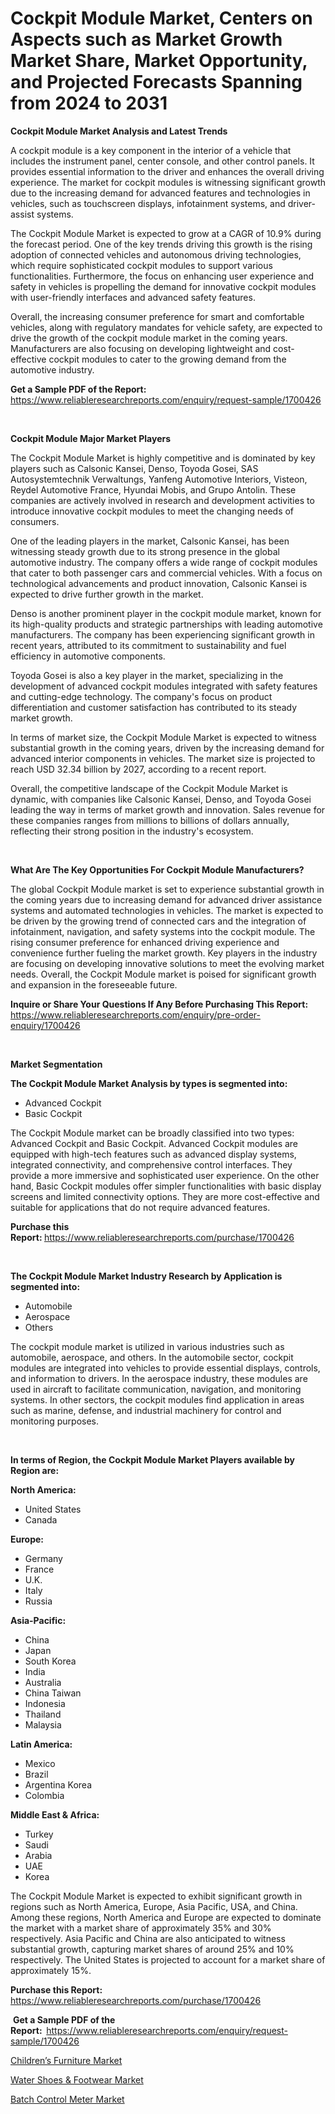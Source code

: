 <p><h1>Cockpit Module Market, Centers on Aspects such as Market Growth Market Share, Market Opportunity, and Projected Forecasts Spanning from 2024 to 2031</h1></p><p><strong>Cockpit Module Market Analysis and Latest Trends</strong></p>
<p><p>A cockpit module is a key component in the interior of a vehicle that includes the instrument panel, center console, and other control panels. It provides essential information to the driver and enhances the overall driving experience. The market for cockpit modules is witnessing significant growth due to the increasing demand for advanced features and technologies in vehicles, such as touchscreen displays, infotainment systems, and driver-assist systems.</p><p>The Cockpit Module Market is expected to grow at a CAGR of 10.9% during the forecast period. One of the key trends driving this growth is the rising adoption of connected vehicles and autonomous driving technologies, which require sophisticated cockpit modules to support various functionalities. Furthermore, the focus on enhancing user experience and safety in vehicles is propelling the demand for innovative cockpit modules with user-friendly interfaces and advanced safety features.</p><p>Overall, the increasing consumer preference for smart and comfortable vehicles, along with regulatory mandates for vehicle safety, are expected to drive the growth of the cockpit module market in the coming years. Manufacturers are also focusing on developing lightweight and cost-effective cockpit modules to cater to the growing demand from the automotive industry.</p></p>
<p><strong>Get a Sample PDF of the Report:&nbsp;</strong> <a href="https://www.reliableresearchreports.com/enquiry/request-sample/1700426">https://www.reliableresearchreports.com/enquiry/request-sample/1700426</a></p>
<p>&nbsp;</p>
<p><strong>Cockpit Module Major Market Players</strong></p>
<p><p>The Cockpit Module Market is highly competitive and is dominated by key players such as Calsonic Kansei, Denso, Toyoda Gosei, SAS Autosystemtechnik Verwaltungs, Yanfeng Automotive Interiors, Visteon, Reydel Automotive France, Hyundai Mobis, and Grupo Antolin. These companies are actively involved in research and development activities to introduce innovative cockpit modules to meet the changing needs of consumers.</p><p>One of the leading players in the market, Calsonic Kansei, has been witnessing steady growth due to its strong presence in the global automotive industry. The company offers a wide range of cockpit modules that cater to both passenger cars and commercial vehicles. With a focus on technological advancements and product innovation, Calsonic Kansei is expected to drive further growth in the market.</p><p>Denso is another prominent player in the cockpit module market, known for its high-quality products and strategic partnerships with leading automotive manufacturers. The company has been experiencing significant growth in recent years, attributed to its commitment to sustainability and fuel efficiency in automotive components.</p><p>Toyoda Gosei is also a key player in the market, specializing in the development of advanced cockpit modules integrated with safety features and cutting-edge technology. The company's focus on product differentiation and customer satisfaction has contributed to its steady market growth.</p><p>In terms of market size, the Cockpit Module Market is expected to witness substantial growth in the coming years, driven by the increasing demand for advanced interior components in vehicles. The market size is projected to reach USD 32.34 billion by 2027, according to a recent report.</p><p>Overall, the competitive landscape of the Cockpit Module Market is dynamic, with companies like Calsonic Kansei, Denso, and Toyoda Gosei leading the way in terms of market growth and innovation. Sales revenue for these companies ranges from millions to billions of dollars annually, reflecting their strong position in the industry's ecosystem.</p></p>
<p>&nbsp;</p>
<p><strong>What Are The Key Opportunities For Cockpit Module Manufacturers?</strong></p>
<p><p>The global Cockpit Module market is set to experience substantial growth in the coming years due to increasing demand for advanced driver assistance systems and automated technologies in vehicles. The market is expected to be driven by the growing trend of connected cars and the integration of infotainment, navigation, and safety systems into the cockpit module. The rising consumer preference for enhanced driving experience and convenience further fueling the market growth. Key players in the industry are focusing on developing innovative solutions to meet the evolving market needs. Overall, the Cockpit Module market is poised for significant growth and expansion in the foreseeable future.</p></p>
<p><strong>Inquire or Share Your Questions If Any Before Purchasing This Report:</strong> <a href="https://www.reliableresearchreports.com/enquiry/pre-order-enquiry/1700426">https://www.reliableresearchreports.com/enquiry/pre-order-enquiry/1700426</a></p>
<p>&nbsp;</p>
<p><strong>Market Segmentation</strong></p>
<p><strong>The Cockpit Module Market Analysis by types is segmented into:</strong></p>
<p><ul><li>Advanced Cockpit</li><li>Basic Cockpit</li></ul></p>
<p><p>The Cockpit Module market can be broadly classified into two types: Advanced Cockpit and Basic Cockpit. Advanced Cockpit modules are equipped with high-tech features such as advanced display systems, integrated connectivity, and comprehensive control interfaces. They provide a more immersive and sophisticated user experience. On the other hand, Basic Cockpit modules offer simpler functionalities with basic display screens and limited connectivity options. They are more cost-effective and suitable for applications that do not require advanced features.</p></p>
<p><strong>Purchase this Report:&nbsp;</strong><a href="https://www.reliableresearchreports.com/purchase/1700426">https://www.reliableresearchreports.com/purchase/1700426</a></p>
<p>&nbsp;</p>
<p><strong>The Cockpit Module Market Industry Research by Application is segmented into:</strong></p>
<p><ul><li>Automobile</li><li>Aerospace</li><li>Others</li></ul></p>
<p><p>The cockpit module market is utilized in various industries such as automobile, aerospace, and others. In the automobile sector, cockpit modules are integrated into vehicles to provide essential displays, controls, and information to drivers. In the aerospace industry, these modules are used in aircraft to facilitate communication, navigation, and monitoring systems. In other sectors, the cockpit modules find application in areas such as marine, defense, and industrial machinery for control and monitoring purposes.</p></p>
<p>&nbsp;</p>
<p><strong>In terms of Region, the Cockpit Module Market Players available by Region are:</strong></p>
<p>
    <p> <strong> North America: </strong>
        <ul>
            <li>United States</li>
            <li>Canada</li>
        </ul>
        </p> 
    <p> <strong> Europe: </strong>
        <ul>
            <li>Germany</li>
            <li>France</li>
            <li>U.K.</li>
            <li>Italy</li>
            <li>Russia</li>
        </ul>
        </p> 
    <p> <strong> Asia-Pacific: </strong>
        <ul>
            <li>China</li>
            <li>Japan</li>
            <li>South Korea</li>
            <li>India</li>
            <li>Australia</li>
            <li>China Taiwan</li>
            <li>Indonesia</li>
            <li>Thailand</li>
            <li>Malaysia</li>
        </ul>
        </p> 
    <p> <strong> Latin America: </strong>
        <ul>
            <li>Mexico</li>
            <li>Brazil</li>
            <li>Argentina Korea</li>
            <li>Colombia</li>
        </ul>
        </p> 
    <p> <strong> Middle East & Africa: </strong>
        <ul>
            <li>Turkey</li>
            <li>Saudi</li>
            <li>Arabia</li>
            <li>UAE</li>
            <li>Korea</li>
        </ul>
    </p>
    </p>
<p><p>The Cockpit Module Market is expected to exhibit significant growth in regions such as North America, Europe, Asia Pacific, USA, and China. Among these regions, North America and Europe are expected to dominate the market with a market share of approximately 35% and 30% respectively. Asia Pacific and China are also anticipated to witness substantial growth, capturing market shares of around 25% and 10% respectively. The United States is projected to account for a market share of approximately 15%.</p></p>
<p><strong>Purchase this Report: </strong><a href="https://www.reliableresearchreports.com/purchase/1700426">https://www.reliableresearchreports.com/purchase/1700426</a></p>
<p>&nbsp;<strong>Get a Sample PDF of the Report:&nbsp;&nbsp;</strong><a href="https://www.reliableresearchreports.com/enquiry/request-sample/1700426">https://www.reliableresearchreports.com/enquiry/request-sample/1700426</a></p>
<p><strong></strong></p>
<p><p><a href="https://view.publitas.com/reportprime-1/childrens-furniture-market-size-and-examines-its-market-scope-with-a-primary-focus-on-growth-opportunities-and-forecasted-trends-spanning-from-2023-to-2030/">Children’s Furniture Market</a></p><p><a href="https://view.publitas.com/reportprime-1/water-shoes-footwear-market-size-2023-2030-global-industrial-analysis-key-geographical-regions-market-share-top-key-players-product-types-and-forecast-research-report/">Water Shoes & Footwear Market</a></p><p><a href="https://view.publitas.com/reportprime-1/batch-control-meter-market-research-report-unlocks-analysis-on-the-market-financial-status-market-size-and-market-revenue-upto-2030/">Batch Control Meter Market</a></p></p>